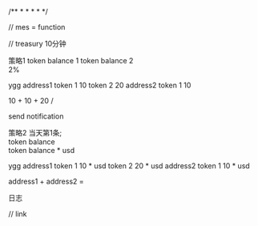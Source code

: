 /**
 * 
 * 
 * 
 * 
 */

// mes = function

// treasury   10分钟

策略1 
token balance  1
token balance  2  
2% 

ygg 
    address1
        token 1  10 
        token 2  20 
    address2
        token 1  10 


10 + 10 + 20 /

send notification



策略2 
当天第1条;   
token balance  
token balance  *  usd 

ygg 
    address1
        token 1  10 * usd 
        token 2  20 * usd 
    address2
        token 1  10 * usd 

address1 + address2 = 

日志



// link 